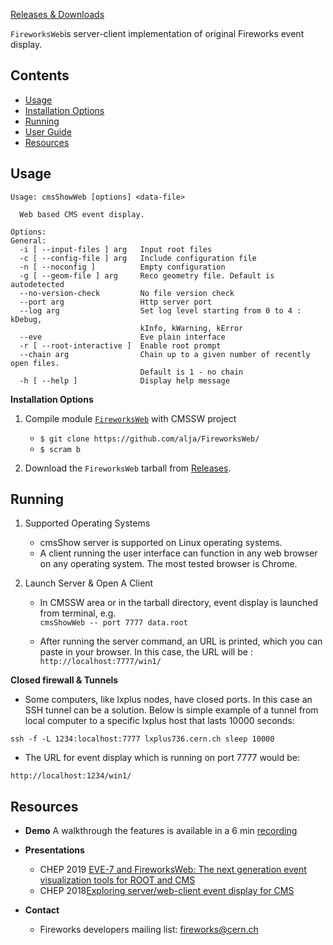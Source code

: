 ﻿

[Releases & Downloads](https://github.com/alja/FireworksWeb/releases)

`FireworksWeb`is server-client implementation of original Fireworks event display.

<!-- START doctoc generated TOC please keep comment here to allow auto update -->
<!-- DON'T EDIT THIS SECTION, INSTEAD RE-RUN doctoc TO UPDATE -->
## Contents

- [Usage](#usage)
- [Installation Options](#installation-options)
- [Running](#running)
- [User Guide](doc/UserGuide.md)
- [Resources](#resources)

<!-- END doctoc generated TOC please keep comment here to allow auto update -->

**Usage**
---

```
Usage: cmsShowWeb [options] <data-file>

  Web based CMS event display.

Options:
General:
  -i [ --input-files ] arg   Input root files
  -c [ --config-file ] arg   Include configuration file
  -n [ --noconfig ]          Empty configuration
  -g [ --geom-file ] arg     Reco geometry file. Default is autodetected
  --no-version-check         No file version check
  --port arg                 Http server port
  --log arg                  Set log level starting from 0 to 4 : kDebug,
                             kInfo, kWarning, kError
  --eve                      Eve plain interface
  -r [ --root-interactive ]  Enable root prompt
  --chain arg                Chain up to a given number of recently open files.
                             Default is 1 - no chain
  -h [ --help ]              Display help message

```

**Installation Options**

1. Compile module [`FireworksWeb`](https://github.com/alja/FireworksWeb/) with CMSSW project
    + `$ git clone https://github.com/alja/FireworksWeb/`
    + `$ scram b`

2. Download the `FireworksWeb` tarball from [Releases](https://github.com/alja/FireworksWeb/releases).


**Running**
---

1. Supported Operating Systems

    + cmsShow server is supported on Linux operating systems.
    + A client running the user interface can function in any web browser on any operating system. The most tested browser is Chrome.

2. Launch Server & Open A Client
    + In CMSSW area or in the tarball directory, event display is launched from terminal, e.g.  
     `cmsShowWeb -- port 7777 data.root`

   + After running the server command, an URL is printed, which you can paste in your browser. In this case, the URL will be :
 `http://localhost:7777/win1/`

**Closed firewall & Tunnels**

   + Some computers, like lxplus nodes, have closed ports. In this case an SSH tunnel can be a solution. Below is simple example of a tunnel from local computer to a specific lxplus host that lasts 10000 seconds:
   
   ```
   ssh -f -L 1234:localhost:7777 lxplus736.cern.ch sleep 10000
   ```

   + The URL for event display which is running on port 7777 would be:
  ```
  http://localhost:1234/win1/
  ```




**Resources**
---
+ **Demo**
  A walkthrough the features is available in a 6 min [recording](https://cmsshow-rels.web.cern.ch/cmsShow-rels/fww-demo.mov) 

+ **Presentations**
  + CHEP 2019 [ EVE-7 and FireworksWeb: The next generation event visualization tools for ROOT and CMS](https://indico.cern.ch/event/773049/contributions/3474840/) 
  +  CHEP 2018[Exploring server/web-client event display for CMS](https://indico.cern.ch/event/587955/contributions/2938069/)
  

+ **Contact**  
  + Fireworks developers mailing list:  fireworks@cern.ch
